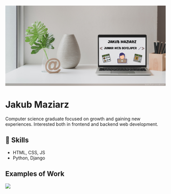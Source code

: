 ![Junior web developer](https://github.com/jakub-maziarz/jakub-maziarz/blob/main/Jakub%20Maziarz%20Junior%20web%20developer%20-%20GitHub%20Readme.png)

# Jakub Maziarz
Computer science graduate focused on growth and gaining new experiences. Interested both in frontend and backend web development.

## 🔧 Skills 
* HTML, CSS, JS
* Python, Django

## Examples of Work
[<img src="https://user-images.githubusercontent.com/118571317/204499044-c634ba6a-6aec-444e-9627-7dc908af9ae0.png" width="426">](https://github.com/jakub-maziarz/atelier-konrada)

